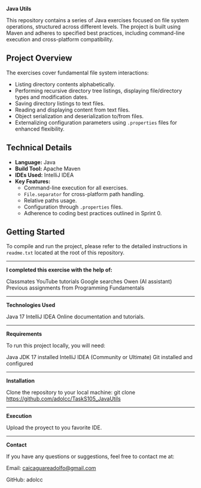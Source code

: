 **Java Utils**

This repository contains a series of Java exercises focused on file system operations, structured across different levels. The project is built using Maven and adheres to specified best practices, including command-line execution and cross-platform compatibility.

## Project Overview

The exercises cover fundamental file system interactions:
* Listing directory contents alphabetically.
* Performing recursive directory tree listings, displaying file/directory types and modification dates.
* Saving directory listings to text files.
* Reading and displaying content from text files.
* Object serialization and deserialization to/from files.
* Externalizing configuration parameters using `.properties` files for enhanced flexibility.

## Technical Details

* **Language:** Java
* **Build Tool:** Apache Maven
* **IDEs Used:** IntelliJ IDEA
* **Key Features:**
    * Command-line execution for all exercises.
    * `File.separator` for cross-platform path handling.
    * Relative paths usage.
    * Configuration through `.properties` files.
    * Adherence to coding best practices outlined in Sprint 0.

## Getting Started

To compile and run the project, please refer to the detailed instructions in `readme.txt` located at the root of this repository.

---

**I completed this exercise with the help of:**

Classmates YouTube tutorials Google searches Owen (AI assistant) Previous assignments from Programming Fundamentals

---

**Technologies Used**

Java 17 IntelliJ IDEA Online documentation and tutorials.

---

**Requirements**

To run this project locally, you will need:

Java JDK 17 installed IntelliJ IDEA (Community or Ultimate) Git installed and configured

---

**Installation**

Clone the repository to your local machine: git clone https://github.com/adolcc/TaskS105_JavaUtils

---

**Execution**

Upload the proyect to you favorite IDE.

---

**Contact**

If you have any questions or suggestions, feel free to contact me at:

Email: caicaguareadolfo@gmail.com

GitHub: adolcc
